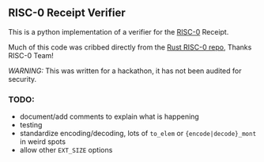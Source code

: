 RISC-0 Receipt Verifier
----------------------

This is a python implementation of a verifier for the [RISC-0](https://www.risczero.com/) Receipt. 

Much of this code was cribbed directly from the [Rust RISC-0 repo](https://github.com/risc0/risc0), Thanks RISC-0 Team!

*WARNING:* This was written for a hackathon, it has not been audited for security.

### TODO:

- document/add comments to explain what is happening
- testing
- standardize encoding/decoding, lots of `to_elem` or `{encode|decode}_mont` in weird spots
- allow other `EXT_SIZE` options
